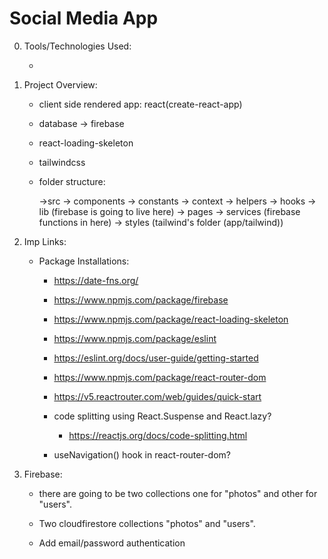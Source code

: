 # Social Media App

0. Tools/Technologies Used:

    - 

1. Project Overview:

    - client side rendered app: react(create-react-app)

    - database -> firebase

    - react-loading-skeleton

    - tailwindcss

    - folder structure:

        ->src
            -> components
            -> constants
            -> context
            -> helpers
            -> hooks
            -> lib (firebase is going to live here)
            -> pages
            -> services (firebase functions in here)
            -> styles (tailwind's folder (app/tailwind))

2. Imp Links:

    - Package Installations:

        - https://date-fns.org/

        - https://www.npmjs.com/package/firebase

        - https://www.npmjs.com/package/react-loading-skeleton

        - https://www.npmjs.com/package/eslint

        - https://eslint.org/docs/user-guide/getting-started

        - https://www.npmjs.com/package/react-router-dom

        - https://v5.reactrouter.com/web/guides/quick-start

        - code splitting using React.Suspense and React.lazy?

            - https://reactjs.org/docs/code-splitting.html
        
        - useNavigation() hook in react-router-dom?

3. Firebase:

    - there are going to be two collections one for "photos" and other for "users".

    - Two cloudfirestore collections "photos" and "users".

    - Add email/password authentication
